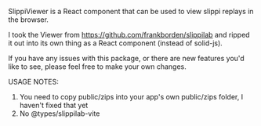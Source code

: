 SlippiViewer is a React component that can be used to view slippi replays in the browser.

I took the Viewer from https://github.com/frankborden/slippilab and ripped it out into its own thing as a React component (instead of solid-js).

If you have any issues with this package, or there are new features you'd like to see, please feel free to make your own changes.

USAGE NOTES:
1. You need to copy public/zips into your app's own public/zips folder, I haven't fixed that yet
2. No @types/slippilab-vite
